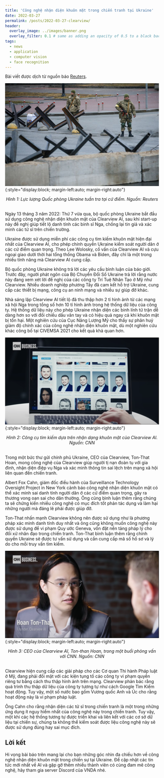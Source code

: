```yaml
---
title: 'Công nghệ nhận diện khuôn mặt trong chiến tranh tại Ukraine'
date: 2022-03-27
permalink: /posts/2022-03-27-clearview/
header:
  overlay_image: ../images/banner.png
  overlay_filter: 0.1 # same as adding an opacity of 0.5 to a black background
tags:
  - news
  - application
  - computer vision
  - face recognition
---
```


Bài viết được dịch từ nguồn báo [Reuters](https://www.reuters.com/technology/exclusive-ukraine-has-started-using-clearview-ais-facial-recognition-during-war-2022-03-13/).

![Hình 1: Lực lượng Quốc phòng Ukraine tuần tra tại cứ điểm. Nguồn: Reuters](/images/2022-03-27-clearview/figure1.jpeg){:style="display:block; margin-left:auto; margin-right:auto"}
<div style="text-align: center;">
<em>Hình 1: Lực lượng Quốc phòng Ukraine tuần tra tại cứ điểm. Nguồn: Reuters</em>
</div>
<br>

Ngày 13 tháng 3 năm 2022: Thứ 7 vừa qua, bộ quốc phòng Ukraine bắt đầu sử dụng công nghệ nhận diện khuôn mặt của Clearview AI, sau khi start-up này đề nghị giúp tiết lộ danh tính các binh sĩ Nga, chống lại tin giả và xác minh các tử sĩ trên chiến trường.

Ukraine được sử dụng miễn phí các công cụ tìm kiếm khuôn mặt hiện đại nhất của Clearview AI, cho phép chính quyền Ukraine kiểm soát người dân ở các cứ điểm quan trọng. Theo Lee Wolosky, cố vấn của Clearview AI và cựu ngoại giao dưới thời hai tổng thống Obama và Biden, đây chỉ là một trong nhiều tính năng mà Clearview AI cung cấp.

Bộ quốc phòng Ukraine không trả lời các yêu cầu bình luận của báo giới. Trước đây, người phát ngôn của Bộ Chuyển Đổi Số Ukraine trả lời rằng nước này đang xem xét lời đề nghị của các công ty Trí Tuệ Nhân Tạo ở Mỹ như Clearview. Nhiều doanh nghiệp phương Tây đã cam kết hỗ trợ Ukraine, cung cấp các thiết bị mạng, công cụ an ninh mạng và nhiều sự giúp đỡ khác.

Nhà sáng lập Clearview AI tiết lộ đã thu thập hơn 2 tỉ hình ảnh từ các mạng xã hội Nga trong tổng số hơn 10 tỉ hình ảnh trong hệ thống dữ liệu của công ty. Hệ thống dữ liệu này cho phép Ukraine nhận diện các binh lính tử trận dễ dàng hơn so với đối chiếu dấu vân tay và có hiệu quả ngay cả khi khuôn mặt bị tổn hại. Một nghiên cứu của Cục Năng Lượng Mỹ cho thấy sự phân huỷ giảm độ chính xác của công nghệ nhận diện khuôn mặt, dù một nghiên cứu khác công bố tại CIVEMSA 2021 cho kết quả khả quan hơn.

![Hình 2: Công cụ tìm kiếm dựa trên nhận dạng khuôn mặt của Clearview AI. Nguồn: CNN](/images/2022-03-27-clearview/figure2.png){:style="display:block; margin-left:auto; margin-right:auto"}
<div style="text-align: center;">
<em>Hình 2: Công cụ tìm kiếm dựa trên nhận dạng khuôn mặt của Clearview AI. Nguồn: CNN</em>
</div>
<br>

Trong một bức thư gửi chính phủ Ukraine, CEO của Clearview, Ton-That Hoan, mong công nghệ của Clearview giúp người tị nạn đoàn tụ với gia đình, nhận diện điệp vụ Nga và xác minh thông tin sai lệch trên mạng xã hội liên quan đến chiến tranh.

Albert Fox Cahn, giám đốc điều hành của Surveillance Technology Oversight Project in New York cảnh báo công nghệ nhận diện khuôn mặt có thể xác minh sai danh tính người dân ở các cứ điểm quan trọng, gây ra thương vong oan sai cho dân thường. Ông cũng bình luận thêm rằng chúng ta sẽ chứng kiến nhiều công nghệ có mục đích tốt phản tác dụng và làm hại những người mà đáng lẽ phải được giúp đỡ.

Ton-That nhấn mạnh Clearview không nên được sử dụng như là phương pháp xác minh danh tính duy nhất và ông cũng không muốn công nghệ này được sử dụng để vi phạm Quy ước Geneva, vốn đặt nền tảng pháp lý cho đối xử nhân đạo trong chiến tranh. Ton-That bình luận thêm rằng chính quyền Ukraine sẽ được tư vấn sử dụng và cần cung cấp mã số hồ sơ và lý do cho mỗi truy vấn tìm kiếm.

![Hình 3: CEO của Clearview AI, Ton-than Hoan, trong một buổi phỏng vấn với CNN. Nguồn: CNN](/images/2022-03-27-clearview/figure3.png){:style="display:block; margin-left:auto; margin-right:auto"}
<div style="text-align: center;">
<em>Hình 3: CEO của Clearview AI, Ton-than Hoan, trong một buổi phỏng vấn với CNN. Nguồn: CNN</em>
</div>
<br>

Clearview hiện cung cấp các giải pháp cho các Cơ quan Thi hành Pháp luật ở Mỹ, đang phải đối mặt với các kiện tụng tố cáo công ty vi phạm quyền riêng tư bằng cách thu thập hình ảnh trên mạng. Clearview phản bác rằng quá trình thu thập dữ liệu của công ty tương tự như cách Google Tìm Kiếm hoạt động. Tuy vậy, một số nước bao gồm Vương quốc Anh và Úc cho rằng hoạt động này là vi phạm pháp luật.

Ông Cahn cho rằng nhận diện các tử sĩ trong chiến tranh là một trong những ứng dụng ít nguy hiểm nhất của công nghệ này trong chiến tranh. Tuy vậy, một khi các hệ thống tương tự được triển khai và liên kết với các cơ sở dữ liệu tại chiến sự, chúng ta không thể kiểm soát được liệu công nghệ này sẽ được sử dụng đúng hay sai mục đích.

## Lời kết
Hi vọng bài báo trên mang lại cho bạn những góc nhìn đa chiều hơn về công nghệ nhận diện khuôn mặt trong chiến sự tại Ukraine. Để cập nhật các tin tức mới nhất về AI và gặp gỡ thêm nhiều thành viên có cùng đam mê công nghệ, hãy tham gia server Discord của VNDA nhé.
